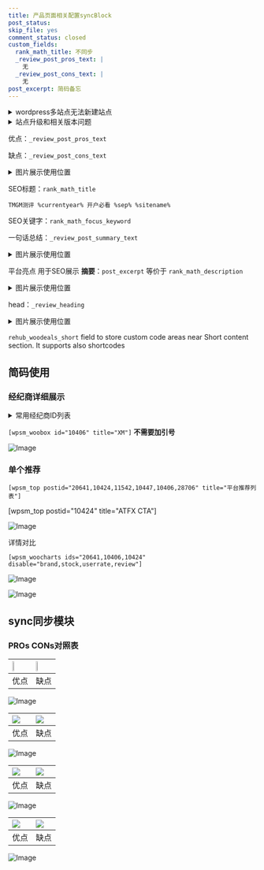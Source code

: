 ```yaml
---
title: 产品页面相关配置syncBlock
post_status: 
skip_file: yes
comment_status: closed
custom_fields:
  rank_math_title: 不同步
  _review_post_pros_text: |
    无
  _review_post_cons_text: |
    无
post_excerpt: 简码备忘
---
```

<details><summary>wordpress多站点无法新建站点</summary>

<li>和报错需要清理cookies一样的原因</li>
<li>wp-config.php里面<code>define( 'SUBDOMAIN_INSTALL', false );//子域名安装</code></li>
<li>新建子站点是用<code>define( 'SUBDOMAIN_INSTALL', true);//子域名安装</code> 完成以后，改成<code>false</code></li>
</details>

<details><summary>站点升级和相关版本问题</summary>

<p>wordpress：5.9.9
woocommerce：7.5.1
出现问题的地方：主题选项里面>><strong>Product layout >>compact style</strong></p>
<p>如何出现没有用过的字段 导致无法保存。先导出配置 然后进行修改，后面再次恢复即可。</p>
<p>出现部分字段无法显示时，需要返回默认布局后，对产品进行保存就好了。</p>
<p></p>
</details>

优点：`_review_post_pros_text`

缺点：`_review_post_cons_text`

<details><summary>图片展示使用位置</summary>

<img src="https://prod-files-secure.s3.us-west-2.amazonaws.com/39ed1227-6d7d-4570-be36-9ccd4a2c4241/f51d3d83-55d4-4bdf-9604-f37ec77ab556/Untitled.png?X-Amz-Algorithm=AWS4-HMAC-SHA256&X-Amz-Content-Sha256=UNSIGNED-PAYLOAD&X-Amz-Credential=ASIAZI2LB4662CEJKGAN%2F20250307%2Fus-west-2%2Fs3%2Faws4_request&X-Amz-Date=20250307T105523Z&X-Amz-Expires=3600&X-Amz-Security-Token=IQoJb3JpZ2luX2VjEPr%2F%2F%2F%2F%2F%2F%2F%2F%2F%2FwEaCXVzLXdlc3QtMiJIMEYCIQCK7KXlzQcHB0mRvgc3f5gt3Trb%2FxzXMIrFPQ0G2ABwvQIhAJwqD0Y14yA3Q7XPiBqYTP%2FSyywj%2Banp8K4Q8uwWLlGXKv8DCEMQABoMNjM3NDIzMTgzODA1IgwTb93rvqXocQGK8O0q3APokvOQsS9VA53p%2Bqj0PTDaefXCrNGFolWKyyoC%2BoJBQ3AhVG26pYuOpwnZn%2F2ftK69Hw04u%2FP8ItiX%2FxSMBCHfQX0b7zpZrKNv6y034gk9ls%2B%2F%2FVUKaICzWD%2FcYgoQSK5l%2BZGb1XmCPP5PlCGrmpHgd6uF1eaPrfL5SoeK6DMWg2QQADGRgLh864Bq5oWrqnONmSZBtOxXwiW5fTvwVVUoczA7gryLA8w0LYhYCVbQ78pu%2FFP5jK08BUaVjbLRXocRxaCWIOYasEiQ226pEADfcRYDwVDYrPRYXTrqF%2Fb1thM5P5eRjlA9uTdASMFVdHF6la61NIRHaqXcummof%2FlRiNMwrbzqNJqC17oG5x8BHUNWD4GpCnJjBkdehBUAZdvEZckEwYUMxEVRxzeH0KtuIYv1FIP8DYVePYzPzOkyUY4fSwUaEE5TMDlNlPHYW9upXBVY8acvxAP5fdt5wDuRCOcuJUbtGPYKHuye0FGIJNuAGF7KbWj5%2FEUgRRUfVQH7na0KjnGczeOXBCtydoE1PdENF4NVqrnC%2BV9HThHswlGwyY37RP9WvVUj7wYKyd8ubymfufukRMVs6crqtNB7%2BCYefbGJH3HYtCmhCKDwPJf8jZ29jwPA4UG%2FKzCahqu%2BBjqkAUnB9cMynivLYL8v%2FF2T96WtZBt%2BWyT5OuDfw7iiUJwW75Ey4AN%2Bz4wD2mrDXByXGfmn4AsgEM2dGd%2BMpnu6uUWptA2gdcrAzoADO4R7LQZbrFLPFDPCXUqs0DvmCWvsxyYJxhtKHMdBUu%2Flt3X5Lmn20W88HCR3mFjy%2F1Rru5HIKqyaDhlQm%2FwPw2oIn6Uj1FxRYENYg%2Ff7WuKy22W3KzZHzRIa&X-Amz-Signature=aa2d5a827925395397789382767bd1371dbd0ff4b9908319d93e481f4a833107&X-Amz-SignedHeaders=host&x-id=GetObject" alt="Image">
</details>

SEO标题：`rank_math_title`

`TMGM测评 %currentyear% 开户必看 %sep% %sitename%`

SEO关键字：`rank_math_focus_keyword`

一句话总结：`_review_post_summary_text`

<details><summary>图片展示使用位置</summary>

<img src="https://prod-files-secure.s3.us-west-2.amazonaws.com/39ed1227-6d7d-4570-be36-9ccd4a2c4241/4b96a922-296c-4f4e-8630-d1c870cbce01/Untitled.png?X-Amz-Algorithm=AWS4-HMAC-SHA256&X-Amz-Content-Sha256=UNSIGNED-PAYLOAD&X-Amz-Credential=ASIAZI2LB4663LMQWMIQ%2F20250307%2Fus-west-2%2Fs3%2Faws4_request&X-Amz-Date=20250307T105524Z&X-Amz-Expires=3600&X-Amz-Security-Token=IQoJb3JpZ2luX2VjEPr%2F%2F%2F%2F%2F%2F%2F%2F%2F%2FwEaCXVzLXdlc3QtMiJGMEQCIGAN4SmJXReJnLXHW3Ikt9hOUQ7t1HU6VvVbEXDbF2GeAiAOi7c7P17I3Iv%2FMCcp3Nk7QVQsArN9IxF9u0zW9roQMyr%2FAwhDEAAaDDYzNzQyMzE4MzgwNSIMunSZQ4LRC8xFzjLvKtwD5nbpRRwvnC%2BfkY8vtrWSth8MsMiTq1thm02nWPHzyZSBmyR%2FLGfV8zdlPZnC42n1SCHC1aM79lnhgG%2BCOwBpZnW8%2FqDOrri9lRnvlQxgn%2B2%2FPJK3hIblo1%2BukSAc9zCp8nt6SzwOr7rpimxPZ%2F7x1PDlh9vzq99tDQsnuEMka3t6l%2FiOOLdkdI03BqMDw52zYWwPwQTFAKDWTOsqrONH3sYKi0oCDCY1e%2Fyel2%2B5Jku3WGKshZzDWW%2FIQr%2FJdFG06D7sD%2FTcyZMPDth6GVb7lBBUdvjWE%2F3YlpMW%2B6tPYyAH2KICjRUrO72THY95pXfUIvRYsw3J%2B0RQTEksHG1h1mmzWTz0SGo9v3wCdilrO8IhDnHZJPhAU7qV2D8XFDSg4pS8UVjhrRWXm1aoB3P0t7gjiewUNCN8h8tVVgMFHTRsTguXgvMLqldEn1C50Tnd%2BZaZtA%2FmoBJqWCIitG5aI9MGjfhjONEPp2Sn8uVRjI7s%2F1Xc7ZlhrJTvdLbotB4%2Bxm2Kk2ZDS2KOEoCLDcNtpI4xXzzCO1IzQ2cr%2FLj90xRmAsnmX5TAInmKVdBdfzeX8QTZpeCc%2BrmajS%2BZq%2FXwH6RKGww2OBHqNjnSwyPuoh1lbykhtV8G%2B9Imcy4wm4arvgY6pgFRvBLkfOtoR6sUticz%2F%2FG1sRgBY%2B68U8vHv1r%2BUXEyYqAM4q2H4X4ZchF6VSrd1gurp%2FcXPYNQy8b02G7Z4EhkVYVRUiEnvK5%2FX5a5B%2B6qLKWE6pWGNbtB%2FhhPk3hJHVDlpGuvhQS2INUWFn5s%2FruT16omjAeVexYwMAGOrlgUrEaV1yV0QrcRbKD%2FT7DqlcDjlHhI3Nj7SZEys4%2FVTDHvyM3%2FYZ2I&X-Amz-Signature=c59224afa978f8ba030a03f900a761d1cde97dc8c57dd999a5616a1a71d00bad&X-Amz-SignedHeaders=host&x-id=GetObject" alt="Image">
</details>

平台亮点 用于SEO展示 **摘要**：`post_excerpt`  等价于 `rank_math_description`

<details><summary>图片展示使用位置</summary>

<img src="https://prod-files-secure.s3.us-west-2.amazonaws.com/39ed1227-6d7d-4570-be36-9ccd4a2c4241/1ee11f63-b60a-4dfe-a7a7-d58ff23b5d88/Untitled.png?X-Amz-Algorithm=AWS4-HMAC-SHA256&X-Amz-Content-Sha256=UNSIGNED-PAYLOAD&X-Amz-Credential=ASIAZI2LB466RF4RA3HC%2F20250307%2Fus-west-2%2Fs3%2Faws4_request&X-Amz-Date=20250307T105525Z&X-Amz-Expires=3600&X-Amz-Security-Token=IQoJb3JpZ2luX2VjEPr%2F%2F%2F%2F%2F%2F%2F%2F%2F%2FwEaCXVzLXdlc3QtMiJIMEYCIQCMPpxdzAapFV%2F1w893Tpl0ut7O%2FPhE5KBMi0385C8%2FXAIhANgrbBhe7Mw6cIT6FbHa63%2B3lTALuA3wqA8hYSJrH9xNKv8DCEMQABoMNjM3NDIzMTgzODA1IgwSg0KBOKj7flXUcqYq3AML3GkeDuvTHx9cvVK13fFVBI3NGi%2FXENNbXcy0END5ZqQ4ldKPN64PJuQGBWgFIGg70qAPo4G73rq0V7NRmySxvbZxchIVgTr6A%2FJq8Y%2By4bDxYyfUM5oYshOV2nK6Scf7zSZ6bkRbfngfkhOqQ7YV5u7mlhL0v0plGYUIr32Mp8ciCI2q6ZyDjyi6kGRC8Ug2S%2FPZzay1ByaD0ZPjxZ0pBQrWuvtDwohlDzq4rrlHEmpslIR%2BHIfCf1cVoUMJlSyjIkXru%2Fwe8U5nleC%2Bs5Es2uobd6K%2FrTtAWOGzLUOkeuhF%2BLXKbGwVqNWAHY1lMytB6uFpLKBEdlg7wUyPJWKn5r7P5gujKBt1evDDvKaALL2uIFMuQ%2BJ7HA8rA6kV4HhIEx%2FxxW6pCR4WJ03dnpkINrPMhO6N9UieC%2Fp0lnpeQkZ2mP4d4yKOCXHMc6Eu8WMFccf3dLTI6S55WrAMS1m65wBfGKv1GsKr5NFQvo7dvm2RqD9orwNUQsA8u%2FFrzXjdfGerV8d2UE6nHgjzhJwsSY%2BHjOESnxmTWiz8aetP1khyQhCOaw8thXNxQz%2BKENSQQdGBaJH7VH%2BogkyvoIuuxP9M8GTKph4zG1VFSeXobSfWidnwMNwnrIXHkzC7hqu%2BBjqkAWObFWcqH4D7%2FVa%2BS%2Bx4qzRcn4L%2B4n2JCHb8weJBrU0816IRQFXWLM5RCCzfqaSvwLU1NVQQmHBobPLJYc0xoRx2m5XW60bKRAusWiusLnli4DWHEgczhge31tRLQZO3ZJLeK5ocCWsjP8BBRVAJgf%2FS6e8JZXF6wZwGI2s%2FfDFzl4JMAx2TPR0fRGl0EOH9%2BySntAtmBL9%2BbMwfLloGq%2BhAu8eq&X-Amz-Signature=256f17f8047569b1bec3c2bd0660e7b2b349483e73b755cc4680472a4f8fff7c&X-Amz-SignedHeaders=host&x-id=GetObject" alt="Image">
<img src="https://prod-files-secure.s3.us-west-2.amazonaws.com/39ed1227-6d7d-4570-be36-9ccd4a2c4241/ad4118b5-78d8-4fbe-801e-3b29b5d99c01/Untitled.png?X-Amz-Algorithm=AWS4-HMAC-SHA256&X-Amz-Content-Sha256=UNSIGNED-PAYLOAD&X-Amz-Credential=ASIAZI2LB466RF4RA3HC%2F20250307%2Fus-west-2%2Fs3%2Faws4_request&X-Amz-Date=20250307T105525Z&X-Amz-Expires=3600&X-Amz-Security-Token=IQoJb3JpZ2luX2VjEPr%2F%2F%2F%2F%2F%2F%2F%2F%2F%2FwEaCXVzLXdlc3QtMiJIMEYCIQCMPpxdzAapFV%2F1w893Tpl0ut7O%2FPhE5KBMi0385C8%2FXAIhANgrbBhe7Mw6cIT6FbHa63%2B3lTALuA3wqA8hYSJrH9xNKv8DCEMQABoMNjM3NDIzMTgzODA1IgwSg0KBOKj7flXUcqYq3AML3GkeDuvTHx9cvVK13fFVBI3NGi%2FXENNbXcy0END5ZqQ4ldKPN64PJuQGBWgFIGg70qAPo4G73rq0V7NRmySxvbZxchIVgTr6A%2FJq8Y%2By4bDxYyfUM5oYshOV2nK6Scf7zSZ6bkRbfngfkhOqQ7YV5u7mlhL0v0plGYUIr32Mp8ciCI2q6ZyDjyi6kGRC8Ug2S%2FPZzay1ByaD0ZPjxZ0pBQrWuvtDwohlDzq4rrlHEmpslIR%2BHIfCf1cVoUMJlSyjIkXru%2Fwe8U5nleC%2Bs5Es2uobd6K%2FrTtAWOGzLUOkeuhF%2BLXKbGwVqNWAHY1lMytB6uFpLKBEdlg7wUyPJWKn5r7P5gujKBt1evDDvKaALL2uIFMuQ%2BJ7HA8rA6kV4HhIEx%2FxxW6pCR4WJ03dnpkINrPMhO6N9UieC%2Fp0lnpeQkZ2mP4d4yKOCXHMc6Eu8WMFccf3dLTI6S55WrAMS1m65wBfGKv1GsKr5NFQvo7dvm2RqD9orwNUQsA8u%2FFrzXjdfGerV8d2UE6nHgjzhJwsSY%2BHjOESnxmTWiz8aetP1khyQhCOaw8thXNxQz%2BKENSQQdGBaJH7VH%2BogkyvoIuuxP9M8GTKph4zG1VFSeXobSfWidnwMNwnrIXHkzC7hqu%2BBjqkAWObFWcqH4D7%2FVa%2BS%2Bx4qzRcn4L%2B4n2JCHb8weJBrU0816IRQFXWLM5RCCzfqaSvwLU1NVQQmHBobPLJYc0xoRx2m5XW60bKRAusWiusLnli4DWHEgczhge31tRLQZO3ZJLeK5ocCWsjP8BBRVAJgf%2FS6e8JZXF6wZwGI2s%2FfDFzl4JMAx2TPR0fRGl0EOH9%2BySntAtmBL9%2BbMwfLloGq%2BhAu8eq&X-Amz-Signature=71640b938cdac275ca3128c28fae0015834bd3a1e2207ae8871b6113c843819e&X-Amz-SignedHeaders=host&x-id=GetObject" alt="Image">
<img src="https://prod-files-secure.s3.us-west-2.amazonaws.com/39ed1227-6d7d-4570-be36-9ccd4a2c4241/a38cf7c9-a79c-4b64-9e94-13589fe0758b/Untitled.png?X-Amz-Algorithm=AWS4-HMAC-SHA256&X-Amz-Content-Sha256=UNSIGNED-PAYLOAD&X-Amz-Credential=ASIAZI2LB466RF4RA3HC%2F20250307%2Fus-west-2%2Fs3%2Faws4_request&X-Amz-Date=20250307T105525Z&X-Amz-Expires=3600&X-Amz-Security-Token=IQoJb3JpZ2luX2VjEPr%2F%2F%2F%2F%2F%2F%2F%2F%2F%2FwEaCXVzLXdlc3QtMiJIMEYCIQCMPpxdzAapFV%2F1w893Tpl0ut7O%2FPhE5KBMi0385C8%2FXAIhANgrbBhe7Mw6cIT6FbHa63%2B3lTALuA3wqA8hYSJrH9xNKv8DCEMQABoMNjM3NDIzMTgzODA1IgwSg0KBOKj7flXUcqYq3AML3GkeDuvTHx9cvVK13fFVBI3NGi%2FXENNbXcy0END5ZqQ4ldKPN64PJuQGBWgFIGg70qAPo4G73rq0V7NRmySxvbZxchIVgTr6A%2FJq8Y%2By4bDxYyfUM5oYshOV2nK6Scf7zSZ6bkRbfngfkhOqQ7YV5u7mlhL0v0plGYUIr32Mp8ciCI2q6ZyDjyi6kGRC8Ug2S%2FPZzay1ByaD0ZPjxZ0pBQrWuvtDwohlDzq4rrlHEmpslIR%2BHIfCf1cVoUMJlSyjIkXru%2Fwe8U5nleC%2Bs5Es2uobd6K%2FrTtAWOGzLUOkeuhF%2BLXKbGwVqNWAHY1lMytB6uFpLKBEdlg7wUyPJWKn5r7P5gujKBt1evDDvKaALL2uIFMuQ%2BJ7HA8rA6kV4HhIEx%2FxxW6pCR4WJ03dnpkINrPMhO6N9UieC%2Fp0lnpeQkZ2mP4d4yKOCXHMc6Eu8WMFccf3dLTI6S55WrAMS1m65wBfGKv1GsKr5NFQvo7dvm2RqD9orwNUQsA8u%2FFrzXjdfGerV8d2UE6nHgjzhJwsSY%2BHjOESnxmTWiz8aetP1khyQhCOaw8thXNxQz%2BKENSQQdGBaJH7VH%2BogkyvoIuuxP9M8GTKph4zG1VFSeXobSfWidnwMNwnrIXHkzC7hqu%2BBjqkAWObFWcqH4D7%2FVa%2BS%2Bx4qzRcn4L%2B4n2JCHb8weJBrU0816IRQFXWLM5RCCzfqaSvwLU1NVQQmHBobPLJYc0xoRx2m5XW60bKRAusWiusLnli4DWHEgczhge31tRLQZO3ZJLeK5ocCWsjP8BBRVAJgf%2FS6e8JZXF6wZwGI2s%2FfDFzl4JMAx2TPR0fRGl0EOH9%2BySntAtmBL9%2BbMwfLloGq%2BhAu8eq&X-Amz-Signature=be3c6defe3dbd685556df7a00f2437745828923c10d17f67df2c2055d3f79f82&X-Amz-SignedHeaders=host&x-id=GetObject" alt="Image">
<img src="https://prod-files-secure.s3.us-west-2.amazonaws.com/39ed1227-6d7d-4570-be36-9ccd4a2c4241/7da6fc1e-d2ac-42ae-8c75-cb5749aa18f6/Untitled.png?X-Amz-Algorithm=AWS4-HMAC-SHA256&X-Amz-Content-Sha256=UNSIGNED-PAYLOAD&X-Amz-Credential=ASIAZI2LB466RF4RA3HC%2F20250307%2Fus-west-2%2Fs3%2Faws4_request&X-Amz-Date=20250307T105525Z&X-Amz-Expires=3600&X-Amz-Security-Token=IQoJb3JpZ2luX2VjEPr%2F%2F%2F%2F%2F%2F%2F%2F%2F%2FwEaCXVzLXdlc3QtMiJIMEYCIQCMPpxdzAapFV%2F1w893Tpl0ut7O%2FPhE5KBMi0385C8%2FXAIhANgrbBhe7Mw6cIT6FbHa63%2B3lTALuA3wqA8hYSJrH9xNKv8DCEMQABoMNjM3NDIzMTgzODA1IgwSg0KBOKj7flXUcqYq3AML3GkeDuvTHx9cvVK13fFVBI3NGi%2FXENNbXcy0END5ZqQ4ldKPN64PJuQGBWgFIGg70qAPo4G73rq0V7NRmySxvbZxchIVgTr6A%2FJq8Y%2By4bDxYyfUM5oYshOV2nK6Scf7zSZ6bkRbfngfkhOqQ7YV5u7mlhL0v0plGYUIr32Mp8ciCI2q6ZyDjyi6kGRC8Ug2S%2FPZzay1ByaD0ZPjxZ0pBQrWuvtDwohlDzq4rrlHEmpslIR%2BHIfCf1cVoUMJlSyjIkXru%2Fwe8U5nleC%2Bs5Es2uobd6K%2FrTtAWOGzLUOkeuhF%2BLXKbGwVqNWAHY1lMytB6uFpLKBEdlg7wUyPJWKn5r7P5gujKBt1evDDvKaALL2uIFMuQ%2BJ7HA8rA6kV4HhIEx%2FxxW6pCR4WJ03dnpkINrPMhO6N9UieC%2Fp0lnpeQkZ2mP4d4yKOCXHMc6Eu8WMFccf3dLTI6S55WrAMS1m65wBfGKv1GsKr5NFQvo7dvm2RqD9orwNUQsA8u%2FFrzXjdfGerV8d2UE6nHgjzhJwsSY%2BHjOESnxmTWiz8aetP1khyQhCOaw8thXNxQz%2BKENSQQdGBaJH7VH%2BogkyvoIuuxP9M8GTKph4zG1VFSeXobSfWidnwMNwnrIXHkzC7hqu%2BBjqkAWObFWcqH4D7%2FVa%2BS%2Bx4qzRcn4L%2B4n2JCHb8weJBrU0816IRQFXWLM5RCCzfqaSvwLU1NVQQmHBobPLJYc0xoRx2m5XW60bKRAusWiusLnli4DWHEgczhge31tRLQZO3ZJLeK5ocCWsjP8BBRVAJgf%2FS6e8JZXF6wZwGI2s%2FfDFzl4JMAx2TPR0fRGl0EOH9%2BySntAtmBL9%2BbMwfLloGq%2BhAu8eq&X-Amz-Signature=878a95f03dc5a782e1a3b6327c8ff2acd9ad62b7605796b4ff0fc8dc34a2bc06&X-Amz-SignedHeaders=host&x-id=GetObject" alt="Image">
<img src="https://prod-files-secure.s3.us-west-2.amazonaws.com/39ed1227-6d7d-4570-be36-9ccd4a2c4241/7e97f40a-eaee-47f5-b2f9-475f96808fa7/Untitled.png?X-Amz-Algorithm=AWS4-HMAC-SHA256&X-Amz-Content-Sha256=UNSIGNED-PAYLOAD&X-Amz-Credential=ASIAZI2LB466RF4RA3HC%2F20250307%2Fus-west-2%2Fs3%2Faws4_request&X-Amz-Date=20250307T105525Z&X-Amz-Expires=3600&X-Amz-Security-Token=IQoJb3JpZ2luX2VjEPr%2F%2F%2F%2F%2F%2F%2F%2F%2F%2FwEaCXVzLXdlc3QtMiJIMEYCIQCMPpxdzAapFV%2F1w893Tpl0ut7O%2FPhE5KBMi0385C8%2FXAIhANgrbBhe7Mw6cIT6FbHa63%2B3lTALuA3wqA8hYSJrH9xNKv8DCEMQABoMNjM3NDIzMTgzODA1IgwSg0KBOKj7flXUcqYq3AML3GkeDuvTHx9cvVK13fFVBI3NGi%2FXENNbXcy0END5ZqQ4ldKPN64PJuQGBWgFIGg70qAPo4G73rq0V7NRmySxvbZxchIVgTr6A%2FJq8Y%2By4bDxYyfUM5oYshOV2nK6Scf7zSZ6bkRbfngfkhOqQ7YV5u7mlhL0v0plGYUIr32Mp8ciCI2q6ZyDjyi6kGRC8Ug2S%2FPZzay1ByaD0ZPjxZ0pBQrWuvtDwohlDzq4rrlHEmpslIR%2BHIfCf1cVoUMJlSyjIkXru%2Fwe8U5nleC%2Bs5Es2uobd6K%2FrTtAWOGzLUOkeuhF%2BLXKbGwVqNWAHY1lMytB6uFpLKBEdlg7wUyPJWKn5r7P5gujKBt1evDDvKaALL2uIFMuQ%2BJ7HA8rA6kV4HhIEx%2FxxW6pCR4WJ03dnpkINrPMhO6N9UieC%2Fp0lnpeQkZ2mP4d4yKOCXHMc6Eu8WMFccf3dLTI6S55WrAMS1m65wBfGKv1GsKr5NFQvo7dvm2RqD9orwNUQsA8u%2FFrzXjdfGerV8d2UE6nHgjzhJwsSY%2BHjOESnxmTWiz8aetP1khyQhCOaw8thXNxQz%2BKENSQQdGBaJH7VH%2BogkyvoIuuxP9M8GTKph4zG1VFSeXobSfWidnwMNwnrIXHkzC7hqu%2BBjqkAWObFWcqH4D7%2FVa%2BS%2Bx4qzRcn4L%2B4n2JCHb8weJBrU0816IRQFXWLM5RCCzfqaSvwLU1NVQQmHBobPLJYc0xoRx2m5XW60bKRAusWiusLnli4DWHEgczhge31tRLQZO3ZJLeK5ocCWsjP8BBRVAJgf%2FS6e8JZXF6wZwGI2s%2FfDFzl4JMAx2TPR0fRGl0EOH9%2BySntAtmBL9%2BbMwfLloGq%2BhAu8eq&X-Amz-Signature=5f1911d3c40da5263d86a0687da98269dfbde2d577c72b5a0d0a01c807317324&X-Amz-SignedHeaders=host&x-id=GetObject" alt="Image">
</details>

head：`_review_heading`

<details><summary>图片展示使用位置</summary>

<img src="https://prod-files-secure.s3.us-west-2.amazonaws.com/39ed1227-6d7d-4570-be36-9ccd4a2c4241/3a4650ad-9887-415c-889a-edd51fa54f27/Untitled.png?X-Amz-Algorithm=AWS4-HMAC-SHA256&X-Amz-Content-Sha256=UNSIGNED-PAYLOAD&X-Amz-Credential=ASIAZI2LB466Q6TEFXWG%2F20250307%2Fus-west-2%2Fs3%2Faws4_request&X-Amz-Date=20250307T105526Z&X-Amz-Expires=3600&X-Amz-Security-Token=IQoJb3JpZ2luX2VjEPr%2F%2F%2F%2F%2F%2F%2F%2F%2F%2FwEaCXVzLXdlc3QtMiJIMEYCIQCSElN69qhqg5KzR%2FajbkT66QeKoxbbKFuD3p%2BKbjmMeQIhAKSHRVZgKNoFhegwPcaVCs9kQl13%2BmG%2BPanKMdUDQ1njKv8DCEMQABoMNjM3NDIzMTgzODA1Igz8VHlENYuzu%2FbEUyMq3AOWjxZrC%2Ft2bPKbKx2ocBbQeUZcYiaIE1fWi2x4eJy1KxYH2QdjV0O2pT4lgEOei7YY0DBdyj01%2BxWTExEv8UO67oPIEhexsh494qs09ZCLln6rEMXr3Z8um%2BDeVsptkPr8IazqbJXnozsY3p6Ef2io8bMt1Tug4ka2RNx32Ivjd4yajFGbVWYMmDcOzQPQhPkFybDlgovth2vhDvP2LohnkvdAmW6CDNhOYYiO7tKTTzR6HnjH2q16DOtgKODzQ%2BT8Qf4dCOtg%2Bd%2FeZhchhxaCnqVk1gk59fnjIb51NSUEqqcLA72eBkJn2RvX3xbxHy3EQDS776RfD2DscLuZmxYZEi%2BQIMOfZrSfBmSJN9hcPCAAts23Ri1uKfhgNERfenrVDkOyX9x8QRn3OhWcfLHmLEi1sqk%2BV%2BIcK1M9iOznp2IFXtf84Gc%2F4j8Fbcl1kMSvVxMFIFRtOgDvLBE%2BC9SZltVH9C1iIZrwaUv5%2BfjQhFTTjeu0HOQcSnBP4ptBjJRm4CYD7C4jB%2Bce2f1usDtYJZ3j%2BbUKYgRKP2RR%2B1U5Ar3JJOjT4Jod04GzC%2B5GlDq7B3x%2BHcRFoznHJmnE1jOGrLmsN9Ie2z4Hcb1f9SNjJ1D8Pk3LWo2nahnroTCUh6u%2BBjqkAb3WWa1GvMOTgFSi8PCj08RV7dzIX%2Bx9DyTFwzenZGCQcihzXW1FTxXvSMfeSPj1ZWiCE06sz%2BxMaE74h5dXGa0Kf2%2BAq1Qc8RnfiWbi60GyAfCtjSYqiAoKFYLGqw6sBGYY3B3dYisFRHEa8BbZ7ILUvwMFdCp8vb65Sj%2FWtc61Zoptn3qBRnl%2ByRPVZCrSKs5C469NfhFqz8asqHaWqBfD4PI9&X-Amz-Signature=64d0f7a0c8eb843a9ff7ebac5985d01a1919bce6b9c900c0dfc9dde063664f30&X-Amz-SignedHeaders=host&x-id=GetObject" alt="Image">
</details>

`rehub_woodeals_short`	field to store custom code areas near Short content section. It supports also shortcodes



## 简码使用

### 经纪商详细展示

<details><summary>常用经纪商ID列表</summary>

<pre><code class="php">嘉盛 ===> 20641  [wpsm_woobox id="20641" title="嘉盛"]
易信easymarkets ===> 11542  [wpsm_woobox id="11542" title="易信easymarkets"]
ATFX外汇 ===> 10424  [wpsm_woobox id="10424" title="ATFX"]
XM ===> 10406  [wpsm_woobox id="10406" title="XM"]
TMGM ===> 29622  [wpsm_woobox id="29622" title="TMGM"]
HYCM ===> 10447  [wpsm_woobox id="10447" title="HYCM"]
fpmarkets澳福外汇 ===> 20639  [wpsm_woobox id="20639" title="fpmarkets澳福外汇"]</code></pre>
</details>

`[wpsm_woobox id="10406" title="XM"]` **不需要加引号**

![Image](https://prod-files-secure.s3.us-west-2.amazonaws.com/39ed1227-6d7d-4570-be36-9ccd4a2c4241/4f898f9d-0fa7-4e43-acd3-ac6bc7be575a/Untitled.png?X-Amz-Algorithm=AWS4-HMAC-SHA256&X-Amz-Content-Sha256=UNSIGNED-PAYLOAD&X-Amz-Credential=ASIAZI2LB4664FIHZBWG%2F20250307%2Fus-west-2%2Fs3%2Faws4_request&X-Amz-Date=20250307T105522Z&X-Amz-Expires=3600&X-Amz-Security-Token=IQoJb3JpZ2luX2VjEPr%2F%2F%2F%2F%2F%2F%2F%2F%2F%2FwEaCXVzLXdlc3QtMiJGMEQCIDsQqETEwTB5S9K4os6VEQE4gceLidxvinIaIWmjTJWCAiA0yWY8hiTt9bhQIwMmvGB6xREQCz6oOxSCMgZVot9a9yr%2FAwhDEAAaDDYzNzQyMzE4MzgwNSIMsv%2ByErXB7wrapMFpKtwDRz2K05FNyn2e8x7VyycIKTDPjBifzwTqLigYkrk2Jm00xCDgO8UYTCs%2FpgPVUuqsqQuaij8%2BO6g1vi94OfVjTM6ddsYk6iUsaXFrKKdrwDLmNpP1%2BqUL2QLz0ZB7s11bDuF6Ua4%2BQjoQIGdehXK1tSdBhalKigpAiRinGcsCtKfJKAhhCJrCQjLV3UcOvffhytZFDI6%2Fs0EwuiwN4ykEKQEhTvwcD7zGATDgatUEM%2Fysnau9IbDrH%2F8e2AHX%2FzXWf267ZfCezodzNTuOXvl9pNUfkokyLjOhXdzWPsgvNNDPu0mlx0MqqY8UYKnSKPxy9CfkPcC3NVh9JaOnbvE9cBKsI22z2TQOsEx1%2BuZeHjic30Zszeb7%2B206jZIKObcu389Yo64peoQEEZlxMxhiyTOEoB3p5KgUQohaTgimqQLJUPJzFmDYHI9%2FoITF0hDdTJ7n3aC2Z5sfiUUv9JsbPU0TR9XrNB%2FtUkeUnKlVbh23Q%2FyDxOM4YCHiPpa92VYu%2BqrJVaBXSGW4Rg1Be0hWj%2FQijlM8JnAJoQ%2BNj%2B5FDtJi4IWZJOTCiHD84mM6WpO2NcAbs%2B%2BukiB3E8fJYeBI%2B5O4QHKFq3anyj0A0HSsWnYTmn8Rcuxi1MQzk8Uw0YarvgY6pgEDKtz%2B4kgojGbB%2FuECzaC%2FmEvuQ5JJUMjuvO%2FXLBvYK6OFzhz4UARLsEcDYx18h83%2FyfVtHO5J%2BKvKG332G45OnYE0KUrk9zjJJIdxfzkHrUa%2FshvD6NGUiYSgAO%2FdnMmgBqOTxvyjk88lR%2FxT07RShEj1rP4IBMoZ7Ek9e2%2FeVAfNP5pn6jxt2uJc9nXqRvS1Lnu%2BwP6VItltVhkN1nfO3UNN5TcD&X-Amz-Signature=ecfd8f8d6e6581553ecdc42a445f47895e184dec5591342fc692099909ffea21&X-Amz-SignedHeaders=host&x-id=GetObject)

### 单个推荐
`[wpsm_top postid="20641,10424,11542,10447,10406,28706" title="平台推荐列表"]`

[wpsm_top postid="10424" title="ATFX CTA"]

![Image](https://prod-files-secure.s3.us-west-2.amazonaws.com/39ed1227-6d7d-4570-be36-9ccd4a2c4241/5ac620dc-51a8-48b6-b55d-91f47299193c/Untitled.png?X-Amz-Algorithm=AWS4-HMAC-SHA256&X-Amz-Content-Sha256=UNSIGNED-PAYLOAD&X-Amz-Credential=ASIAZI2LB4664FIHZBWG%2F20250307%2Fus-west-2%2Fs3%2Faws4_request&X-Amz-Date=20250307T105522Z&X-Amz-Expires=3600&X-Amz-Security-Token=IQoJb3JpZ2luX2VjEPr%2F%2F%2F%2F%2F%2F%2F%2F%2F%2FwEaCXVzLXdlc3QtMiJGMEQCIDsQqETEwTB5S9K4os6VEQE4gceLidxvinIaIWmjTJWCAiA0yWY8hiTt9bhQIwMmvGB6xREQCz6oOxSCMgZVot9a9yr%2FAwhDEAAaDDYzNzQyMzE4MzgwNSIMsv%2ByErXB7wrapMFpKtwDRz2K05FNyn2e8x7VyycIKTDPjBifzwTqLigYkrk2Jm00xCDgO8UYTCs%2FpgPVUuqsqQuaij8%2BO6g1vi94OfVjTM6ddsYk6iUsaXFrKKdrwDLmNpP1%2BqUL2QLz0ZB7s11bDuF6Ua4%2BQjoQIGdehXK1tSdBhalKigpAiRinGcsCtKfJKAhhCJrCQjLV3UcOvffhytZFDI6%2Fs0EwuiwN4ykEKQEhTvwcD7zGATDgatUEM%2Fysnau9IbDrH%2F8e2AHX%2FzXWf267ZfCezodzNTuOXvl9pNUfkokyLjOhXdzWPsgvNNDPu0mlx0MqqY8UYKnSKPxy9CfkPcC3NVh9JaOnbvE9cBKsI22z2TQOsEx1%2BuZeHjic30Zszeb7%2B206jZIKObcu389Yo64peoQEEZlxMxhiyTOEoB3p5KgUQohaTgimqQLJUPJzFmDYHI9%2FoITF0hDdTJ7n3aC2Z5sfiUUv9JsbPU0TR9XrNB%2FtUkeUnKlVbh23Q%2FyDxOM4YCHiPpa92VYu%2BqrJVaBXSGW4Rg1Be0hWj%2FQijlM8JnAJoQ%2BNj%2B5FDtJi4IWZJOTCiHD84mM6WpO2NcAbs%2B%2BukiB3E8fJYeBI%2B5O4QHKFq3anyj0A0HSsWnYTmn8Rcuxi1MQzk8Uw0YarvgY6pgEDKtz%2B4kgojGbB%2FuECzaC%2FmEvuQ5JJUMjuvO%2FXLBvYK6OFzhz4UARLsEcDYx18h83%2FyfVtHO5J%2BKvKG332G45OnYE0KUrk9zjJJIdxfzkHrUa%2FshvD6NGUiYSgAO%2FdnMmgBqOTxvyjk88lR%2FxT07RShEj1rP4IBMoZ7Ek9e2%2FeVAfNP5pn6jxt2uJc9nXqRvS1Lnu%2BwP6VItltVhkN1nfO3UNN5TcD&X-Amz-Signature=eaedf0cd7534f1985f50798d926aea6c070586677679bbfededb6ec7dfc8bb43&X-Amz-SignedHeaders=host&x-id=GetObject)

详情对比

`[wpsm_woocharts ids="20641,10406,10424" disable="brand,stock,userrate,review"]`

![Image](https://prod-files-secure.s3.us-west-2.amazonaws.com/39ed1227-6d7d-4570-be36-9ccd4a2c4241/bf3ba45f-b9f3-4295-8aef-b4a495fd25f4/Untitled.png?X-Amz-Algorithm=AWS4-HMAC-SHA256&X-Amz-Content-Sha256=UNSIGNED-PAYLOAD&X-Amz-Credential=ASIAZI2LB4664FIHZBWG%2F20250307%2Fus-west-2%2Fs3%2Faws4_request&X-Amz-Date=20250307T105522Z&X-Amz-Expires=3600&X-Amz-Security-Token=IQoJb3JpZ2luX2VjEPr%2F%2F%2F%2F%2F%2F%2F%2F%2F%2FwEaCXVzLXdlc3QtMiJGMEQCIDsQqETEwTB5S9K4os6VEQE4gceLidxvinIaIWmjTJWCAiA0yWY8hiTt9bhQIwMmvGB6xREQCz6oOxSCMgZVot9a9yr%2FAwhDEAAaDDYzNzQyMzE4MzgwNSIMsv%2ByErXB7wrapMFpKtwDRz2K05FNyn2e8x7VyycIKTDPjBifzwTqLigYkrk2Jm00xCDgO8UYTCs%2FpgPVUuqsqQuaij8%2BO6g1vi94OfVjTM6ddsYk6iUsaXFrKKdrwDLmNpP1%2BqUL2QLz0ZB7s11bDuF6Ua4%2BQjoQIGdehXK1tSdBhalKigpAiRinGcsCtKfJKAhhCJrCQjLV3UcOvffhytZFDI6%2Fs0EwuiwN4ykEKQEhTvwcD7zGATDgatUEM%2Fysnau9IbDrH%2F8e2AHX%2FzXWf267ZfCezodzNTuOXvl9pNUfkokyLjOhXdzWPsgvNNDPu0mlx0MqqY8UYKnSKPxy9CfkPcC3NVh9JaOnbvE9cBKsI22z2TQOsEx1%2BuZeHjic30Zszeb7%2B206jZIKObcu389Yo64peoQEEZlxMxhiyTOEoB3p5KgUQohaTgimqQLJUPJzFmDYHI9%2FoITF0hDdTJ7n3aC2Z5sfiUUv9JsbPU0TR9XrNB%2FtUkeUnKlVbh23Q%2FyDxOM4YCHiPpa92VYu%2BqrJVaBXSGW4Rg1Be0hWj%2FQijlM8JnAJoQ%2BNj%2B5FDtJi4IWZJOTCiHD84mM6WpO2NcAbs%2B%2BukiB3E8fJYeBI%2B5O4QHKFq3anyj0A0HSsWnYTmn8Rcuxi1MQzk8Uw0YarvgY6pgEDKtz%2B4kgojGbB%2FuECzaC%2FmEvuQ5JJUMjuvO%2FXLBvYK6OFzhz4UARLsEcDYx18h83%2FyfVtHO5J%2BKvKG332G45OnYE0KUrk9zjJJIdxfzkHrUa%2FshvD6NGUiYSgAO%2FdnMmgBqOTxvyjk88lR%2FxT07RShEj1rP4IBMoZ7Ek9e2%2FeVAfNP5pn6jxt2uJc9nXqRvS1Lnu%2BwP6VItltVhkN1nfO3UNN5TcD&X-Amz-Signature=e4b195a52759ea4be4d16f22a8c4135c6df0bc7069b104c25d318a558041564b&X-Amz-SignedHeaders=host&x-id=GetObject)

![Image](https://prod-files-secure.s3.us-west-2.amazonaws.com/39ed1227-6d7d-4570-be36-9ccd4a2c4241/30bc56ef-f383-4b48-9768-2ebc9e436ec0/Untitled.png?X-Amz-Algorithm=AWS4-HMAC-SHA256&X-Amz-Content-Sha256=UNSIGNED-PAYLOAD&X-Amz-Credential=ASIAZI2LB4664FIHZBWG%2F20250307%2Fus-west-2%2Fs3%2Faws4_request&X-Amz-Date=20250307T105522Z&X-Amz-Expires=3600&X-Amz-Security-Token=IQoJb3JpZ2luX2VjEPr%2F%2F%2F%2F%2F%2F%2F%2F%2F%2FwEaCXVzLXdlc3QtMiJGMEQCIDsQqETEwTB5S9K4os6VEQE4gceLidxvinIaIWmjTJWCAiA0yWY8hiTt9bhQIwMmvGB6xREQCz6oOxSCMgZVot9a9yr%2FAwhDEAAaDDYzNzQyMzE4MzgwNSIMsv%2ByErXB7wrapMFpKtwDRz2K05FNyn2e8x7VyycIKTDPjBifzwTqLigYkrk2Jm00xCDgO8UYTCs%2FpgPVUuqsqQuaij8%2BO6g1vi94OfVjTM6ddsYk6iUsaXFrKKdrwDLmNpP1%2BqUL2QLz0ZB7s11bDuF6Ua4%2BQjoQIGdehXK1tSdBhalKigpAiRinGcsCtKfJKAhhCJrCQjLV3UcOvffhytZFDI6%2Fs0EwuiwN4ykEKQEhTvwcD7zGATDgatUEM%2Fysnau9IbDrH%2F8e2AHX%2FzXWf267ZfCezodzNTuOXvl9pNUfkokyLjOhXdzWPsgvNNDPu0mlx0MqqY8UYKnSKPxy9CfkPcC3NVh9JaOnbvE9cBKsI22z2TQOsEx1%2BuZeHjic30Zszeb7%2B206jZIKObcu389Yo64peoQEEZlxMxhiyTOEoB3p5KgUQohaTgimqQLJUPJzFmDYHI9%2FoITF0hDdTJ7n3aC2Z5sfiUUv9JsbPU0TR9XrNB%2FtUkeUnKlVbh23Q%2FyDxOM4YCHiPpa92VYu%2BqrJVaBXSGW4Rg1Be0hWj%2FQijlM8JnAJoQ%2BNj%2B5FDtJi4IWZJOTCiHD84mM6WpO2NcAbs%2B%2BukiB3E8fJYeBI%2B5O4QHKFq3anyj0A0HSsWnYTmn8Rcuxi1MQzk8Uw0YarvgY6pgEDKtz%2B4kgojGbB%2FuECzaC%2FmEvuQ5JJUMjuvO%2FXLBvYK6OFzhz4UARLsEcDYx18h83%2FyfVtHO5J%2BKvKG332G45OnYE0KUrk9zjJJIdxfzkHrUa%2FshvD6NGUiYSgAO%2FdnMmgBqOTxvyjk88lR%2FxT07RShEj1rP4IBMoZ7Ek9e2%2FeVAfNP5pn6jxt2uJc9nXqRvS1Lnu%2BwP6VItltVhkN1nfO3UNN5TcD&X-Amz-Signature=606f6d6880ce536250f418568b8e16239906fa2a8e6484aa1a820396e9b035ba&X-Amz-SignedHeaders=host&x-id=GetObject)

## sync同步模块

### PROs CONs对照表

| <img src="https://cdn.ifttt.fun/gh/jarlin8/OSS@main/icons/customize/pros.svg" height="auto" width="37.3%"> | <img src="https://cdn.ifttt.fun/gh/jarlin8/OSS@main/icons/customize/cons.svg" height="auto" width="28.8%"> |
| :--- | :--- |
| 优点 | 缺点 |

![Image](https://prod-files-secure.s3.us-west-2.amazonaws.com/39ed1227-6d7d-4570-be36-9ccd4a2c4241/8742b755-dfb5-4004-9a5f-d6e561664bd8/Untitled.png?X-Amz-Algorithm=AWS4-HMAC-SHA256&X-Amz-Content-Sha256=UNSIGNED-PAYLOAD&X-Amz-Credential=ASIAZI2LB4664FIHZBWG%2F20250307%2Fus-west-2%2Fs3%2Faws4_request&X-Amz-Date=20250307T105522Z&X-Amz-Expires=3600&X-Amz-Security-Token=IQoJb3JpZ2luX2VjEPr%2F%2F%2F%2F%2F%2F%2F%2F%2F%2FwEaCXVzLXdlc3QtMiJGMEQCIDsQqETEwTB5S9K4os6VEQE4gceLidxvinIaIWmjTJWCAiA0yWY8hiTt9bhQIwMmvGB6xREQCz6oOxSCMgZVot9a9yr%2FAwhDEAAaDDYzNzQyMzE4MzgwNSIMsv%2ByErXB7wrapMFpKtwDRz2K05FNyn2e8x7VyycIKTDPjBifzwTqLigYkrk2Jm00xCDgO8UYTCs%2FpgPVUuqsqQuaij8%2BO6g1vi94OfVjTM6ddsYk6iUsaXFrKKdrwDLmNpP1%2BqUL2QLz0ZB7s11bDuF6Ua4%2BQjoQIGdehXK1tSdBhalKigpAiRinGcsCtKfJKAhhCJrCQjLV3UcOvffhytZFDI6%2Fs0EwuiwN4ykEKQEhTvwcD7zGATDgatUEM%2Fysnau9IbDrH%2F8e2AHX%2FzXWf267ZfCezodzNTuOXvl9pNUfkokyLjOhXdzWPsgvNNDPu0mlx0MqqY8UYKnSKPxy9CfkPcC3NVh9JaOnbvE9cBKsI22z2TQOsEx1%2BuZeHjic30Zszeb7%2B206jZIKObcu389Yo64peoQEEZlxMxhiyTOEoB3p5KgUQohaTgimqQLJUPJzFmDYHI9%2FoITF0hDdTJ7n3aC2Z5sfiUUv9JsbPU0TR9XrNB%2FtUkeUnKlVbh23Q%2FyDxOM4YCHiPpa92VYu%2BqrJVaBXSGW4Rg1Be0hWj%2FQijlM8JnAJoQ%2BNj%2B5FDtJi4IWZJOTCiHD84mM6WpO2NcAbs%2B%2BukiB3E8fJYeBI%2B5O4QHKFq3anyj0A0HSsWnYTmn8Rcuxi1MQzk8Uw0YarvgY6pgEDKtz%2B4kgojGbB%2FuECzaC%2FmEvuQ5JJUMjuvO%2FXLBvYK6OFzhz4UARLsEcDYx18h83%2FyfVtHO5J%2BKvKG332G45OnYE0KUrk9zjJJIdxfzkHrUa%2FshvD6NGUiYSgAO%2FdnMmgBqOTxvyjk88lR%2FxT07RShEj1rP4IBMoZ7Ek9e2%2FeVAfNP5pn6jxt2uJc9nXqRvS1Lnu%2BwP6VItltVhkN1nfO3UNN5TcD&X-Amz-Signature=0c48bd182f795c3da3748c7b2a644c2b6aaf1b7ac3744977bbdaccb5ab1ce599&X-Amz-SignedHeaders=host&x-id=GetObject)

| <img src="https://cdn.ifttt.fun/gh/jarlin8/OSS@main/icons/customize/pros1.svg" height="auto"> | <img src="https://cdn.ifttt.fun/gh/jarlin8/OSS@main/icons/customize/cons1.svg" height="auto"> |
| :--- | :--- |
| 优点 | 缺点 |

![Image](https://prod-files-secure.s3.us-west-2.amazonaws.com/39ed1227-6d7d-4570-be36-9ccd4a2c4241/806358f8-c9c4-4e17-bb35-c6c76a5397a5/Untitled.png?X-Amz-Algorithm=AWS4-HMAC-SHA256&X-Amz-Content-Sha256=UNSIGNED-PAYLOAD&X-Amz-Credential=ASIAZI2LB4664FIHZBWG%2F20250307%2Fus-west-2%2Fs3%2Faws4_request&X-Amz-Date=20250307T105522Z&X-Amz-Expires=3600&X-Amz-Security-Token=IQoJb3JpZ2luX2VjEPr%2F%2F%2F%2F%2F%2F%2F%2F%2F%2FwEaCXVzLXdlc3QtMiJGMEQCIDsQqETEwTB5S9K4os6VEQE4gceLidxvinIaIWmjTJWCAiA0yWY8hiTt9bhQIwMmvGB6xREQCz6oOxSCMgZVot9a9yr%2FAwhDEAAaDDYzNzQyMzE4MzgwNSIMsv%2ByErXB7wrapMFpKtwDRz2K05FNyn2e8x7VyycIKTDPjBifzwTqLigYkrk2Jm00xCDgO8UYTCs%2FpgPVUuqsqQuaij8%2BO6g1vi94OfVjTM6ddsYk6iUsaXFrKKdrwDLmNpP1%2BqUL2QLz0ZB7s11bDuF6Ua4%2BQjoQIGdehXK1tSdBhalKigpAiRinGcsCtKfJKAhhCJrCQjLV3UcOvffhytZFDI6%2Fs0EwuiwN4ykEKQEhTvwcD7zGATDgatUEM%2Fysnau9IbDrH%2F8e2AHX%2FzXWf267ZfCezodzNTuOXvl9pNUfkokyLjOhXdzWPsgvNNDPu0mlx0MqqY8UYKnSKPxy9CfkPcC3NVh9JaOnbvE9cBKsI22z2TQOsEx1%2BuZeHjic30Zszeb7%2B206jZIKObcu389Yo64peoQEEZlxMxhiyTOEoB3p5KgUQohaTgimqQLJUPJzFmDYHI9%2FoITF0hDdTJ7n3aC2Z5sfiUUv9JsbPU0TR9XrNB%2FtUkeUnKlVbh23Q%2FyDxOM4YCHiPpa92VYu%2BqrJVaBXSGW4Rg1Be0hWj%2FQijlM8JnAJoQ%2BNj%2B5FDtJi4IWZJOTCiHD84mM6WpO2NcAbs%2B%2BukiB3E8fJYeBI%2B5O4QHKFq3anyj0A0HSsWnYTmn8Rcuxi1MQzk8Uw0YarvgY6pgEDKtz%2B4kgojGbB%2FuECzaC%2FmEvuQ5JJUMjuvO%2FXLBvYK6OFzhz4UARLsEcDYx18h83%2FyfVtHO5J%2BKvKG332G45OnYE0KUrk9zjJJIdxfzkHrUa%2FshvD6NGUiYSgAO%2FdnMmgBqOTxvyjk88lR%2FxT07RShEj1rP4IBMoZ7Ek9e2%2FeVAfNP5pn6jxt2uJc9nXqRvS1Lnu%2BwP6VItltVhkN1nfO3UNN5TcD&X-Amz-Signature=9ca625cd05a742f7f6fcd68b7d81822adedf6f19c64142d36d43eca644e6e8ba&X-Amz-SignedHeaders=host&x-id=GetObject)

| <img src="https://cdn.ifttt.fun/gh/jarlin8/OSS@main/icons/customize/pros2.svg" height="auto"> | <img src="https://cdn.ifttt.fun/gh/jarlin8/OSS@main/icons/customize/cons2.svg" height="auto"> |
| :--- | :--- |
| 优点 | 缺点 |

![Image](https://prod-files-secure.s3.us-west-2.amazonaws.com/39ed1227-6d7d-4570-be36-9ccd4a2c4241/a9245ec9-70dd-4005-b534-0d54315fc5f3/Untitled.png?X-Amz-Algorithm=AWS4-HMAC-SHA256&X-Amz-Content-Sha256=UNSIGNED-PAYLOAD&X-Amz-Credential=ASIAZI2LB4664FIHZBWG%2F20250307%2Fus-west-2%2Fs3%2Faws4_request&X-Amz-Date=20250307T105522Z&X-Amz-Expires=3600&X-Amz-Security-Token=IQoJb3JpZ2luX2VjEPr%2F%2F%2F%2F%2F%2F%2F%2F%2F%2FwEaCXVzLXdlc3QtMiJGMEQCIDsQqETEwTB5S9K4os6VEQE4gceLidxvinIaIWmjTJWCAiA0yWY8hiTt9bhQIwMmvGB6xREQCz6oOxSCMgZVot9a9yr%2FAwhDEAAaDDYzNzQyMzE4MzgwNSIMsv%2ByErXB7wrapMFpKtwDRz2K05FNyn2e8x7VyycIKTDPjBifzwTqLigYkrk2Jm00xCDgO8UYTCs%2FpgPVUuqsqQuaij8%2BO6g1vi94OfVjTM6ddsYk6iUsaXFrKKdrwDLmNpP1%2BqUL2QLz0ZB7s11bDuF6Ua4%2BQjoQIGdehXK1tSdBhalKigpAiRinGcsCtKfJKAhhCJrCQjLV3UcOvffhytZFDI6%2Fs0EwuiwN4ykEKQEhTvwcD7zGATDgatUEM%2Fysnau9IbDrH%2F8e2AHX%2FzXWf267ZfCezodzNTuOXvl9pNUfkokyLjOhXdzWPsgvNNDPu0mlx0MqqY8UYKnSKPxy9CfkPcC3NVh9JaOnbvE9cBKsI22z2TQOsEx1%2BuZeHjic30Zszeb7%2B206jZIKObcu389Yo64peoQEEZlxMxhiyTOEoB3p5KgUQohaTgimqQLJUPJzFmDYHI9%2FoITF0hDdTJ7n3aC2Z5sfiUUv9JsbPU0TR9XrNB%2FtUkeUnKlVbh23Q%2FyDxOM4YCHiPpa92VYu%2BqrJVaBXSGW4Rg1Be0hWj%2FQijlM8JnAJoQ%2BNj%2B5FDtJi4IWZJOTCiHD84mM6WpO2NcAbs%2B%2BukiB3E8fJYeBI%2B5O4QHKFq3anyj0A0HSsWnYTmn8Rcuxi1MQzk8Uw0YarvgY6pgEDKtz%2B4kgojGbB%2FuECzaC%2FmEvuQ5JJUMjuvO%2FXLBvYK6OFzhz4UARLsEcDYx18h83%2FyfVtHO5J%2BKvKG332G45OnYE0KUrk9zjJJIdxfzkHrUa%2FshvD6NGUiYSgAO%2FdnMmgBqOTxvyjk88lR%2FxT07RShEj1rP4IBMoZ7Ek9e2%2FeVAfNP5pn6jxt2uJc9nXqRvS1Lnu%2BwP6VItltVhkN1nfO3UNN5TcD&X-Amz-Signature=311870850da50d8a313277300a7c8a79ab7b4224e1084a4e8f88c5797bc8aa43&X-Amz-SignedHeaders=host&x-id=GetObject)

| <img src="https://cdn.ifttt.fun/gh/jarlin8/OSS@main/icons/customize/pros3.svg" height="auto"> | <img src="https://cdn.ifttt.fun/gh/jarlin8/OSS@main/icons/customize/cons3.svg" height="auto"> |
| :--- | :--- |
| 优点 | 缺点 |

![Image](https://prod-files-secure.s3.us-west-2.amazonaws.com/39ed1227-6d7d-4570-be36-9ccd4a2c4241/e1e580a2-2e5c-4780-9ff4-19c318fc2284/Untitled.png?X-Amz-Algorithm=AWS4-HMAC-SHA256&X-Amz-Content-Sha256=UNSIGNED-PAYLOAD&X-Amz-Credential=ASIAZI2LB4664FIHZBWG%2F20250307%2Fus-west-2%2Fs3%2Faws4_request&X-Amz-Date=20250307T105522Z&X-Amz-Expires=3600&X-Amz-Security-Token=IQoJb3JpZ2luX2VjEPr%2F%2F%2F%2F%2F%2F%2F%2F%2F%2FwEaCXVzLXdlc3QtMiJGMEQCIDsQqETEwTB5S9K4os6VEQE4gceLidxvinIaIWmjTJWCAiA0yWY8hiTt9bhQIwMmvGB6xREQCz6oOxSCMgZVot9a9yr%2FAwhDEAAaDDYzNzQyMzE4MzgwNSIMsv%2ByErXB7wrapMFpKtwDRz2K05FNyn2e8x7VyycIKTDPjBifzwTqLigYkrk2Jm00xCDgO8UYTCs%2FpgPVUuqsqQuaij8%2BO6g1vi94OfVjTM6ddsYk6iUsaXFrKKdrwDLmNpP1%2BqUL2QLz0ZB7s11bDuF6Ua4%2BQjoQIGdehXK1tSdBhalKigpAiRinGcsCtKfJKAhhCJrCQjLV3UcOvffhytZFDI6%2Fs0EwuiwN4ykEKQEhTvwcD7zGATDgatUEM%2Fysnau9IbDrH%2F8e2AHX%2FzXWf267ZfCezodzNTuOXvl9pNUfkokyLjOhXdzWPsgvNNDPu0mlx0MqqY8UYKnSKPxy9CfkPcC3NVh9JaOnbvE9cBKsI22z2TQOsEx1%2BuZeHjic30Zszeb7%2B206jZIKObcu389Yo64peoQEEZlxMxhiyTOEoB3p5KgUQohaTgimqQLJUPJzFmDYHI9%2FoITF0hDdTJ7n3aC2Z5sfiUUv9JsbPU0TR9XrNB%2FtUkeUnKlVbh23Q%2FyDxOM4YCHiPpa92VYu%2BqrJVaBXSGW4Rg1Be0hWj%2FQijlM8JnAJoQ%2BNj%2B5FDtJi4IWZJOTCiHD84mM6WpO2NcAbs%2B%2BukiB3E8fJYeBI%2B5O4QHKFq3anyj0A0HSsWnYTmn8Rcuxi1MQzk8Uw0YarvgY6pgEDKtz%2B4kgojGbB%2FuECzaC%2FmEvuQ5JJUMjuvO%2FXLBvYK6OFzhz4UARLsEcDYx18h83%2FyfVtHO5J%2BKvKG332G45OnYE0KUrk9zjJJIdxfzkHrUa%2FshvD6NGUiYSgAO%2FdnMmgBqOTxvyjk88lR%2FxT07RShEj1rP4IBMoZ7Ek9e2%2FeVAfNP5pn6jxt2uJc9nXqRvS1Lnu%2BwP6VItltVhkN1nfO3UNN5TcD&X-Amz-Signature=2be1a27a7bc0f1fee8219efcf62480a07c09076324bd05bdecd2596c12b74f53&X-Amz-SignedHeaders=host&x-id=GetObject)